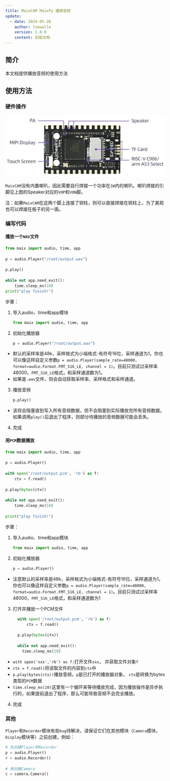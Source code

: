 ```yaml
---
title: MaixCAM MaixPy 播放音频
update:
  - date: 2024-05-20
    author: lxowalle
    version: 1.0.0
    content: 初版文档
---
```


## 简介

本文档提供播放音频的使用方法


## 使用方法

### 硬件操作

![image-20240520134637905](../../../static/image/maixcam_hardware_back.png)

`MaixCAM`没有内置喇叭，因此需要自行焊接一个功率在`1W`内的喇叭。喇叭焊接的引脚见上图的Speaker对应的`VOP`和`VON`脚。

注：如果`MaixCAM`在这两个脚上连接了铜柱，则可以直接焊接在铜柱上，为了美观也可以焊接在板子的另一面。

### 编写代码

#### 播放一个`WAV`文件

```python
from maix import audio, time, app

p = audio.Player("/root/output.wav")

p.play()

while not app.need_exit():
    time.sleep_ms(10)
print("play finish!")
```

步骤：


1. 导入audio、time和app模块

   ```python
   from maix import audio, time, app
   ```

2. 初始化播放器

   ```python
   p = audio.Player("/root/output.wav")
   ```

  - 默认的采样率是48k，采样格式为小端格式-有符号16位，采样通道为1。你也可以像这样自定义参数`p = audio.Player(sample_rate=48000, format=audio.Format.FMT_S16_LE, channel = 1)`。目前只测试过采样率48000，`FMT_S16_LE`格式，和采样通道数为1。
  - 如果是`.wav`文件，则会自动获取采样率、采样格式和采样通道。

3. 播放音频

   ```python
   p.play()
   ```

  - 该将会阻塞直到写入所有音频数据，但不会阻塞到实际播放完所有音频数据。如果调用`play()`后退出了程序，则部分待播放的音频数据可能会丢失。

4. 完成



#### 用`PCM`数据播放

```python
from maix import audio, time, app

p = audio.Player()

with open('/root/output.pcm', 'rb') as f:
    ctx = f.read()

p.play(bytes(ctx))

while not app.need_exit():
    time.sleep_ms(10)

print("play finish!")
```

步骤：


1. 导入audio、time和app模块

   ```python
   from maix import audio, time, app
   ```

2. 初始化播放器

   ```python
   p = audio.Player()
   ```
  - 注意默认的采样率是48k，采样格式为小端格式-有符号16位，采样通道为1。你也可以像这样自定义参数`p = audio.Player(sample_rate=48000, format=audio.Format.FMT_S16_LE, channel = 1)`。目前只测试过采样率48000，`FMT_S16_LE`格式，和采样通道数为1

3. 打开并播放一个PCM文件

   ```python
     with open('/root/output.pcm', 'rb') as f:
         ctx = f.read()
   
     p.play(bytes(ctx))
   
     while not app.need_exit():
       time.sleep_ms(10)
   ```

  - `with open('xxx','rb') as f:`打开文件`xxx`， 并获取文件对象`f`
  - `ctx = f.read()`将读取文件的内容到`ctx`中
  - `p.play(bytes(ctx))`播放音频，`p`是已打开的播放器对象， `ctx`是转换为bytes类型的`PCM`数据
  - `time.sleep_ms(10)`这里有一个循环来等待播放完成，因为播放操作是异步执行的，如果提前退出了程序，那么可能导致音频不会完全播放。

4. 完成



### 其他

`Player`和`Recorder`模块有些`bug`待解决，请保证它们在其他模块（`Camera`模块，`Display`模块等）之前创建。例如：

```python
# 先创建Player和Recorder
p = audio.Player()
r = audio.Recorder()

# 再创建Camera
c = camera.Camera()						
```
